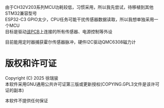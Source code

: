 由于CH32V203系列MCU功耗较低，习惯采用，所以我先尝试，待移植到其他STM32兼容型号  
ESP32-C3 GPIO太少，CPU任务可能干扰传感器数据读取，所以我想单独采用一个MCU  
目标是驱动[该PCB](https://github.com/XuHg-zjcn/bicycle_board)上连接的所有传感器、电源控制等外设  

目前能用定时器捕获霍尔传感器脉冲，硬件I2C驱动QMC6308磁力计

# 版权和许可证
Copyright (C) 2025  徐瑞骏  
本软件采用GNU通用公共许可证第三版或更新授权(COPYING.GPL3文件是该许可证的副本)  

本软件不提供任何保证  
